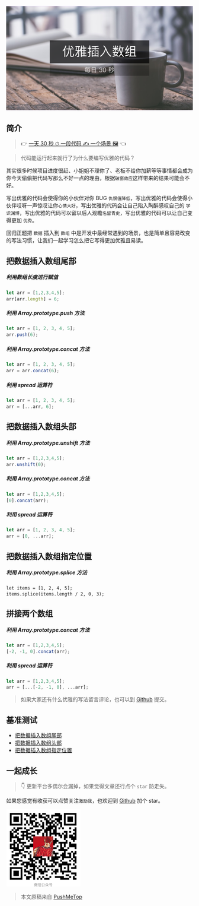 <!-- # 优雅插入数组 -->

![封面](https://raw.githubusercontent.com/pushmetop/resource/master/30-seconds-for-everyday/insert-item-inside-an-array/poster.png)

## 简介

> 👉 [一天 30 秒 ⏱ 一段代码 ✍️ 一个场景 🖼](https://github.com/pushmetop/30-seconds-for-everyday) 👈

> 代码能运行起来就行了为什么要编写优雅的代码？

其实很多时候项目进度很赶、小姐姐不理你了、老板不给你加薪等等事情都会成为你今天偷偷把代码写那么不好一点的理由，根据`破窗效应`这样带来的结果可能会不好。

写出优雅的代码会使得你的小伙伴对你 BUG `仇恨值降低`，写出优雅的代码会使得小伙伴哎呀一声惊叹让你`心情大好`，写出优雅的代码会让自己陷入陶醉感叹自己的 `学识渊博`，写出优雅的代码可以留以后人观瞻`名留青史`，写出优雅的代码可以让自己变得更加 `优秀`。

回归正题把 `数据` 插入到 `数组` 中是开发中最经常遇到的场景，也是简单且容易改变的写法习惯，让我们一起学习怎么把它写得更加优雅且易读。

## 把数据插入数组尾部

##### 利用数组长度进行赋值

```javascript
let arr = [1,2,3,4,5];
arr[arr.length] = 6;
```

##### 利用 Array.prototype.push 方法

```javascript
let arr = [1, 2, 3, 4, 5];
arr.push(6);
```

##### 利用 Array.prototype.concat 方法

```javascript
let arr = [1, 2, 3, 4, 5];
arr = arr.concat(6);
```

##### 利用 spread 运算符

```javascript
let arr = [1, 2, 3, 4, 5];
arr = [...arr, 6];
```

## 把数据插入数组头部

##### 利用 Array.prototype.unshift 方法

```javascript
let arr = [1,2,3,4,5];
arr.unshift(0);
```

##### 利用 Array.prototype.concat 方法

```javascript
let arr = [1,2,3,4,5];
[0].concat(arr);
```

##### 利用 spread 运算符

```javascript
let arr = [1, 2, 3, 4, 5];
arr = [0, ...arr];
```

## 把数据插入数组指定位置

##### 利用 Array.prototype.splice 方法

```
let items = [1, 2, 4, 5];
items.splice(items.length / 2, 0, 3);
```

## 拼接两个数组

##### 利用 Array.prototype.concat 方法

```javascript
let arr = [1,2,3,4,5];
[-2, -1, 0].concat(arr);
```

##### 利用 spread 运算符

```javascript
let arr = [1,2,3,4,5];
arr = [...[-2, -1, 0], ...arr];
```

> 如果大家还有什么优雅的写法留言评论，也可以到 [Github](https://github.com/pushmetop/30-seconds-for-everyday) 提交。

## 基准测试

* [把数据插入数组尾部](https://jsperf.com/insert-item-inside-an-array-at-the-end)
* [把数据插入数组头部](https://jsperf.com/insert-item-inside-an-array-at-the-head)
* [把数据插入数组指定位置](https://jsperf.com/insert-item-inside-an-array-at-the-merge)

## 一起成长

> 👇 更新平台多偶尔会漏掉，如果觉得文章还行点个 `star` 防走失。

如果您感觉有收获可以点赞关注`激励我`，也欢迎到 [Github](https://github.com/pushmetop/30-seconds-for-everyday) 加个 star。

![微信公众号](https://raw.githubusercontent.com/pushmetop/resource/master/donate/pushmetop.png)

> 本文原稿来自 [PushMeTop](https://github.com/pushmetop)